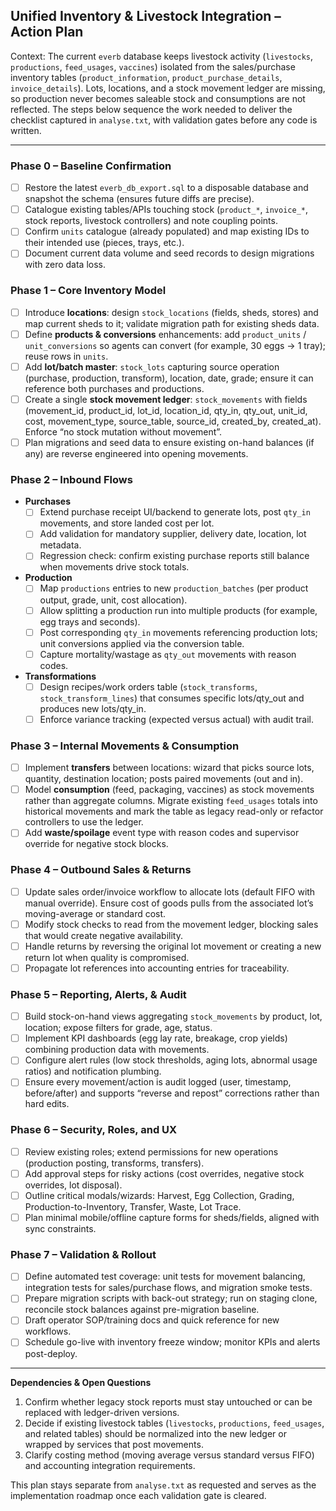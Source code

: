 ## Unified Inventory & Livestock Integration – Action Plan

Context: The current `everb` database keeps livestock activity (`livestocks`, `productions`, `feed_usages`, `vaccines`) isolated from the sales/purchase inventory tables (`product_information`, `product_purchase_details`, `invoice_details`). Lots, locations, and a stock movement ledger are missing, so production never becomes saleable stock and consumptions are not reflected. The steps below sequence the work needed to deliver the checklist captured in `analyse.txt`, with validation gates before any code is written.

---

### Phase 0 – Baseline Confirmation
- [ ] Restore the latest `everb_db_export.sql` to a disposable database and snapshot the schema (ensures future diffs are precise).
- [ ] Catalogue existing tables/APIs touching stock (`product_*`, `invoice_*`, stock reports, livestock controllers) and note coupling points.
- [ ] Confirm `units` catalogue (already populated) and map existing IDs to their intended use (pieces, trays, etc.).
- [ ] Document current data volume and seed records to design migrations with zero data loss.

### Phase 1 – Core Inventory Model
- [ ] Introduce **locations**: design `stock_locations` (fields, sheds, stores) and map current sheds to it; validate migration path for existing sheds data.
- [ ] Define **products & conversions** enhancements: add `product_units` / `unit_conversions` so agents can convert (for example, 30 eggs → 1 tray); reuse rows in `units`.
- [ ] Add **lot/batch master**: `stock_lots` capturing source operation (purchase, production, transform), location, date, grade; ensure it can reference both purchases and productions.
- [ ] Create a single **stock movement ledger**: `stock_movements` with fields (movement_id, product_id, lot_id, location_id, qty_in, qty_out, unit_id, cost, movement_type, source_table, source_id, created_by, created_at). Enforce “no stock mutation without movement”.
- [ ] Plan migrations and seed data to ensure existing on-hand balances (if any) are reverse engineered into opening movements.

### Phase 2 – Inbound Flows
- **Purchases**
  - [ ] Extend purchase receipt UI/backend to generate lots, post `qty_in` movements, and store landed cost per lot.
  - [ ] Add validation for mandatory supplier, delivery date, location, lot metadata.
  - [ ] Regression check: confirm existing purchase reports still balance when movements drive stock totals.
- **Production**
  - [ ] Map `productions` entries to new `production_batches` (per product output, grade, unit, cost allocation).
  - [ ] Allow splitting a production run into multiple products (for example, egg trays and seconds).
  - [ ] Post corresponding `qty_in` movements referencing production lots; unit conversions applied via the conversion table.
  - [ ] Capture mortality/wastage as `qty_out` movements with reason codes.
- **Transformations**
  - [ ] Design recipes/work orders table (`stock_transforms`, `stock_transform_lines`) that consumes specific lots/qty_out and produces new lots/qty_in.
  - [ ] Enforce variance tracking (expected versus actual) with audit trail.

### Phase 3 – Internal Movements & Consumption
- [ ] Implement **transfers** between locations: wizard that picks source lots, quantity, destination location; posts paired movements (out and in).
- [ ] Model **consumption** (feed, packaging, vaccines) as stock movements rather than aggregate columns. Migrate existing `feed_usages` totals into historical movements and mark the table as legacy read-only or refactor controllers to use the ledger.
- [ ] Add **waste/spoilage** event type with reason codes and supervisor override for negative stock blocks.

### Phase 4 – Outbound Sales & Returns
- [ ] Update sales order/invoice workflow to allocate lots (default FIFO with manual override). Ensure cost of goods pulls from the associated lot’s moving-average or standard cost.
- [ ] Modify stock checks to read from the movement ledger, blocking sales that would create negative availability.
- [ ] Handle returns by reversing the original lot movement or creating a new return lot when quality is compromised.
- [ ] Propagate lot references into accounting entries for traceability.

### Phase 5 – Reporting, Alerts, & Audit
- [ ] Build stock-on-hand views aggregating `stock_movements` by product, lot, location; expose filters for grade, age, status.
- [ ] Implement KPI dashboards (egg lay rate, breakage, crop yields) combining production data with movements.
- [ ] Configure alert rules (low stock thresholds, aging lots, abnormal usage ratios) and notification plumbing.
- [ ] Ensure every movement/action is audit logged (user, timestamp, before/after) and supports “reverse and repost” corrections rather than hard edits.

### Phase 6 – Security, Roles, and UX
- [ ] Review existing roles; extend permissions for new operations (production posting, transforms, transfers).
- [ ] Add approval steps for risky actions (cost overrides, negative stock overrides, lot disposal).
- [ ] Outline critical modals/wizards: Harvest, Egg Collection, Grading, Production-to-Inventory, Transfer, Waste, Lot Trace.
- [ ] Plan minimal mobile/offline capture forms for sheds/fields, aligned with sync constraints.

### Phase 7 – Validation & Rollout
- [ ] Define automated test coverage: unit tests for movement balancing, integration tests for sales/purchase flows, and migration smoke tests.
- [ ] Prepare migration scripts with back-out strategy; run on staging clone, reconcile stock balances against pre-migration baseline.
- [ ] Draft operator SOP/training docs and quick reference for new workflows.
- [ ] Schedule go-live with inventory freeze window; monitor KPIs and alerts post-deploy.

---

**Dependencies & Open Questions**
1. Confirm whether legacy stock reports must stay untouched or can be replaced with ledger-driven versions.
2. Decide if existing livestock tables (`livestocks`, `productions`, `feed_usages`, and related tables) should be normalized into the new ledger or wrapped by services that post movements.
3. Clarify costing method (moving average versus standard versus FIFO) and accounting integration requirements.

This plan stays separate from `analyse.txt` as requested and serves as the implementation roadmap once each validation gate is cleared.
